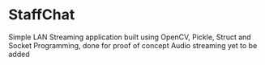 # StaffChat
Simple LAN Streaming application built using OpenCV, Pickle, Struct and Socket Programming, done for proof of concept
Audio streaming yet to be added
